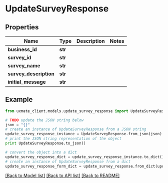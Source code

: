 # UpdateSurveyResponse


## Properties
Name | Type | Description | Notes
------------ | ------------- | ------------- | -------------
**business_id** | **str** |  | 
**survey_id** | **str** |  | 
**survey_name** | **str** |  | 
**survey_description** | **str** |  | 
**initial_message** | **str** |  | 

## Example

```python
from uxmate_client.models.update_survey_response import UpdateSurveyResponse

# TODO update the JSON string below
json = "{}"
# create an instance of UpdateSurveyResponse from a JSON string
update_survey_response_instance = UpdateSurveyResponse.from_json(json)
# print the JSON string representation of the object
print UpdateSurveyResponse.to_json()

# convert the object into a dict
update_survey_response_dict = update_survey_response_instance.to_dict()
# create an instance of UpdateSurveyResponse from a dict
update_survey_response_form_dict = update_survey_response.from_dict(update_survey_response_dict)
```
[[Back to Model list]](../README.md#documentation-for-models) [[Back to API list]](../README.md#documentation-for-api-endpoints) [[Back to README]](../README.md)


